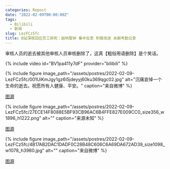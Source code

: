 ```yaml
---
categories: Repost
date: "2022-02-09T00:00:00Z"
tags:
  - Bilibili
  - 新闻
slug: LezFCz5fc
title: B站深夜回应员工猝死：敲响警钟 集中反思 积极改进 未删考勤记录
---
```


审核人员的逝去被其他审核人员审核删除了，这真【粗俗用语删除】是个笑话。

{% include video id="BV1pa411y7dF" provider="bilibili" %}

{% include figure image_path="/assets/postres/2022-02-09-LezFCz5fc/001UiKmJgy1gz6i5jdeyyj60ku369qgc02.jpg" alt="沉痛哀悼一个生命的逝去。祝愿所有人健康、平安。" caption="来自微博" %}

[图源](https://weibo.com/1748075785/LezFCz5fc)

{% include figure image_path="/assets/postres/2022-02-09-LezFCz5fc/27ECE14F8088E5BF93CB96AC6B4FFE827E009CC0_size356_w1896_h1222.png" alt="" caption="来源未知" %}

[图源](https://ishare.ifeng.com/c/s/v0023vpnwhn2m--yEmPfTL1jq9vNptp3fJOSznV2Wq4iKWv4__)

{% include figure image_path="/assets/postres/2022-02-09-LezFCz5fc/4B17AB2DAC1DADF0C28B48C606C6A69DA672AD39_size1098_w1078_h3980.jpg" alt="" caption="来自微博" %}

[图源](https://ishare.ifeng.com/c/s/v0023vpnwhn2m--yEmPfTL1jq9vNptp3fJOSznV2Wq4iKWv4__)
